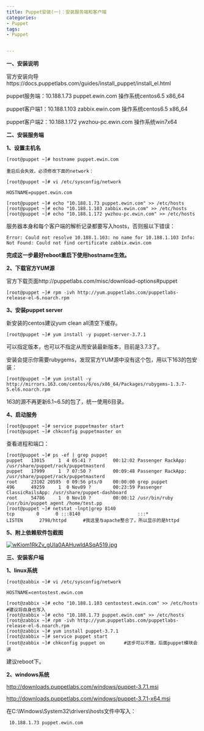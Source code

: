 ```yaml
---
title: Puppet安装(一)：安装服务端和客户端
categories:
- Puppet
tags:
- Puppet


---
```

**一、安装说明**

  官方安装向导https://docs.puppetlabs.com/guides/install\_puppet/install\_el.html

  puppet服务端：10.188.1.73 puppet.ewin.com   操作系统centos6.5 x86_64

  puppet客户端1：10.188.1.103 zabbix.ewin.com   操作系统centos6.5 x86_64

  puppet客户端2：10.188.1.172 ywzhou-pc.ewin.com  操作系统win7x64

  

**二、安装服务端**

**1、设置主机名**

    [root@puppet ~]# hostname puppet.ewin.com

    重启后会失效，必须修改下面的network：

    [root@puppet ~]# vi /etc/sysconfig/network

    HOSTNAME=puppet.ewin.com

    [root@puppet ~]# echo "10.188.1.73 puppet.ewin.com" >> /etc/hosts
    [root@puppet ~]# echo "10.188.1.103 zabbix.ewin.com" >> /etc/hosts
    [root@puppet ~]# echo "10.188.1.172 ywzhou-pc.ewin.com" >> /etc/hosts

  服务器本身和每个客户端的解析记录都要写入hosts，否则报以下错误：

    Error: Could not resolve 10.188.1.103: no name for 10.188.1.103 Info: Not Found: Could not find certificate zabbix.ewin.com

**完成这一步最好reboot重启下使用hostname生效。**

**2、下载官方YUM源**

  官方下载页面http://puppetlabs.com/misc/download-options#puppet

    [root@puppet ~]# rpm -ivh http://yum.puppetlabs.com/puppetlabs-release-el-6.noarch.rpm

**3、安装puppet server**

新安装的centos建议yum clean all清空下缓存。

    [root@puppet ~]# yum install -y puppet-server-3.7.1

  可以指定版本，也可以不指定从而安装最新版本，目前是3.7.3了。

  安装会提示你需要rubygems，发现官方YUM源中没有这个包，用以下163的包安装：

    [root@puppet ~]# yum install -y http://mirrors.163.com/centos/6/os/x86_64/Packages/rubygems-1.3.7-5.el6.noarch.rpm

163的源不再更新6.1~6.5的包了，统一使用6目录。

**4、启动服务**

    [root@puppet ~]# service puppetmaster start
    [root@puppet ~]# chkconfig puppetmaster on

  查看进程和端口：

    [root@puppet ~]# ps -ef | grep puppet
    puppet   13015     1  4 05:41 ?        00:12:02 Passenger RackApp: /usr/share/puppet/rack/puppetmasterd                                    
    puppet   17999     1  7 07:50 ?        00:09:48 Passenger RackApp: /usr/share/puppet/rack/puppetmasterd                                    
    root     23102 20595  0 09:56 pts/0    00:00:00 grep puppet
    496      49259     1  0 Nov09 ?        00:23:59 Passenger ClassicRailsApp: /usr/share/puppet-dashboard                                              
    root     54786     1  0 Nov10 ?        00:00:12 /usr/bin/ruby /usr/bin/puppet agent /home/test.pp
    [root@puppet ~]# netstat -lnpt|grep 8140
    tcp        0      0 :::8140                     :::*                        LISTEN      2798/httpd      #我这里与apache整合了，所以显示的是httpd

**5、附上依赖软件包截图**

[![wKiom1RkZv_gUIa0AAHuwIdASqA519.jpg](http://s3.51cto.com/wyfs02/M00/52/6E/wKiom1RkZv_gUIa0AAHuwIdASqA519.jpg "图像.png")](http://s3.51cto.com/wyfs02/M00/52/6E/wKiom1RkZv_gUIa0AAHuwIdASqA519.jpg)

  

**三、安装客户端**

  

**1、linux系统**

    [root@zabbix ~]# vi /etc/sysconfig/network

    HOSTNAME=centostest.ewin.com

    [root@zabbix ~]# echo "10.188.1.103 centostest.ewin.com" >> /etc/hosts  #建议将自身也写入
    [root@zabbix ~]# echo "10.188.1.73 puppet.ewin.com" >> /etc/hosts
    [root@zabbix ~]# rpm -ivh http://yum.puppetlabs.com/puppetlabs-release-el-6.noarch.rpm
    [root@zabbix ~]# yum install puppet-3.7.1
    [root@zabbix ~]# service puppet start
    [root@zabbix ~]# chkconfig puppet on       #这步可以不做，后面puppet模块会讲

建议reboot下。

**2、windows系统**

  http://downloads.puppetlabs.com/windows/puppet-3.7.1.msi

  http://downloads.puppetlabs.com/windows/puppet-3.7.1-x64.msi

  在C:\\Windows\\System32\\drivers\\hosts文件中写入：

     10.188.1.73 puppet.ewin.com

  
